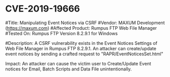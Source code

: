 # CVE-2019-19666

#Title: Manipulating Event Notices via CSRF
#Vendor: MAXUM Development (https://maxum.com)
#Affected Product: Rumpus FTP Web File Manager
#Tested On: Rumpus FTP Version 8.2.9.1 for Windows

#Description:  A CSRF vulnerability exists in the Event Notices Settings of Web File Manager in Rumpus FTP 8.2.9.1.
An attacker can create/update event notices by sending a crafted request to "RAPR/EventNoticesSet.html"

Impact: An attacker can cause the victim user to Create/Update Event notices for Email, Batch Scripts and Data File unintentionally.

